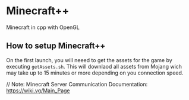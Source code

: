 # Minecraft++
 Minecraft in cpp with OpenGL

## How to setup Minecraft++
On the first launch, you will neeed to get the assets for the game by executing `getAssets.sh`. This will downlaod all assets from Mojang wich may take up to 15 minutes or more depending on you connection speed.

// Note: Minecraft Server Communication Documentation: https://wiki.vg/Main_Page
